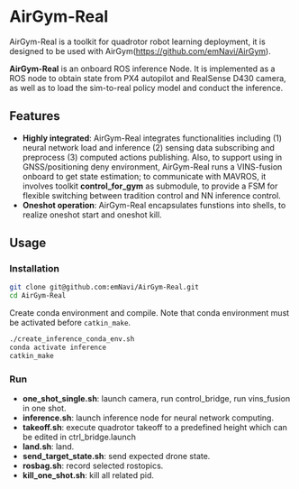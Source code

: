 # AirGym-Real
AirGym-Real is a toolkit for quadrotor robot learning deployment, it is designed to be used with AirGym(https://github.com/emNavi/AirGym). 

**AirGym-Real** is an onboard ROS inference Node. It is implemented as a ROS node to obtain state from PX4 autopilot and RealSense D430 camera, as well as to load the sim-to-real policy model and conduct the inference.

## Features
- **Highly integrated**: AirGym-Real integrates functionalities including (1) neural network load and inference (2) sensing data subscribing and preprocess (3) computed actions publishing. Also, to support using in GNSS/positioning deny environment, AirGym-Real runs a VINS-fusion onboard to get state estimation; to communicate with MAVROS, it involves toolkit **control_for_gym** as submodule, to provide a FSM for flexible switching between tradition control and NN inference control.
- **Oneshot operation**: AirGym-Real encapsulates funstions into shells, to realize oneshot start and oneshot kill.

## Usage
### Installation
```bash
git clone git@github.com:emNavi/AirGym-Real.git
cd AirGym-Real
```
Create conda environment and compile. Note that conda environment must be activated before `catkin_make`.
```bash
./create_inference_conda_env.sh
conda activate inference
catkin_make
```

### Run
- **one_shot_single.sh**: launch camera, run control_bridge, run vins_fusion in one shot.
- **inference.sh**: launch inference node for neural network computing.
- **takeoff.sh**: execute quadrotor takeoff to a predefined height which can be edited in ctrl_bridge.launch
- **land.sh**: land.
- **send_target_state.sh**: send expected drone state.
- **rosbag.sh**: record selected rostopics.
- **kill_one_shot.sh**: kill all related pid.